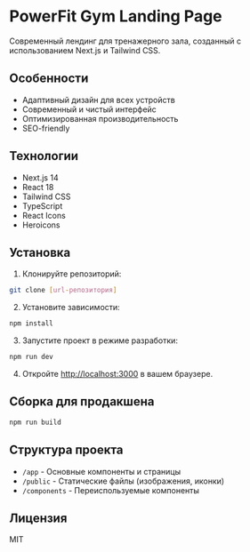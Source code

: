 # PowerFit Gym Landing Page

Современный лендинг для тренажерного зала, созданный с использованием Next.js и Tailwind CSS.

## Особенности

- Адаптивный дизайн для всех устройств
- Современный и чистый интерфейс
- Оптимизированная производительность
- SEO-friendly

## Технологии

- Next.js 14
- React 18
- Tailwind CSS
- TypeScript
- React Icons
- Heroicons

## Установка

1. Клонируйте репозиторий:
```bash
git clone [url-репозитория]
```

2. Установите зависимости:
```bash
npm install
```

3. Запустите проект в режиме разработки:
```bash
npm run dev
```

4. Откройте [http://localhost:3000](http://localhost:3000) в вашем браузере.

## Сборка для продакшена

```bash
npm run build
```

## Структура проекта

- `/app` - Основные компоненты и страницы
- `/public` - Статические файлы (изображения, иконки)
- `/components` - Переиспользуемые компоненты

## Лицензия

MIT
